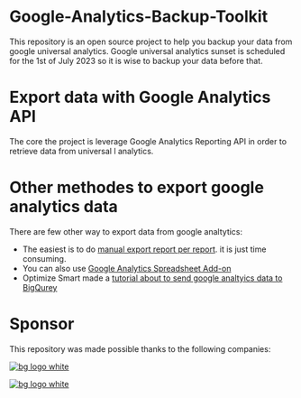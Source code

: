# Google-Analytics-Backup-Toolkit
This repository is an open source project to help you backup your data from google universal analytics. Google universal analytics sunset is scheduled for the 1st of July 2023 so it is wise to backup your data before that.

# Export data with Google Analytics API
The core the project is leverage Google Analytics Reporting API in order to retrieve data from universal l analytics.


# Other methodes to export google analytics data

There are few other way to export data from google analtytics:
- The easiest is to do [manual export report per report](https://support.google.com/analytics/answer/1038573?hl=en). it is just time consuming.
- You can also use [Google Analytics Spreadsheet Add-on](https://developers.google.com/analytics/solutions/google-analytics-spreadsheet-add-on)
- Optimize Smart made a [tutorial about to send google analtyics data to BigQurey](https://www.optimizesmart.com/sending-google-analytics-data-to-bigquery-without-360/)

# Sponsor 

This repository was made possible thanks to the following companies:

[![bg logo white](https://user-images.githubusercontent.com/6319913/189340637-c81caf8b-b89c-468c-9d5b-8e1628ddadf8.png)](https://www.tetriz.io/)


[![bg logo white](https://drive.google.com/file/d/1G-KAYwquOEWTFDBLNKiGlGtLDwvs9aap/view?usp=drivesdk)](https://trackdesk.com/)

